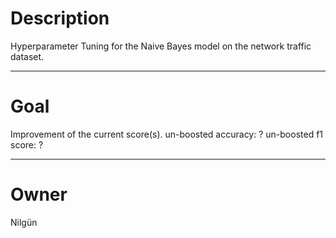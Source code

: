 # Description

Hyperparameter Tuning for the Naive Bayes model on the network
traffic dataset.

---

# Goal

Improvement of the current score(s).
un-boosted accuracy:    ?
un-boosted f1 score:    ?

---

# Owner
Nilgün
